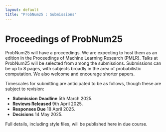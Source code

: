 ```yaml
---
layout: default
title: "ProbNum25 : Submissions"
---
```


# Proceedings of ProbNum25

ProbNum25 will have a proceedings. We are expecting to host them as an edition in the Proceedings of Machine Learning Research (PMLR).
Talks at ProbNum25 will be selected from among the submissions.
Submissions can be up to 8 pages, with subjects broadly in the area of probabilistic computation.
We also welcome and encourage shorter papers.

Timescales for submitting are anticipated to be as follows, though these are subject to revision:

- **Submission Deadline** 5th March 2025.
- **Reviews Released** 9th April 2025.
- **Responses Due** 18 April 2025.
- **Decisions** 14 May 2025.

Full details, including style files, will be published here in due course.